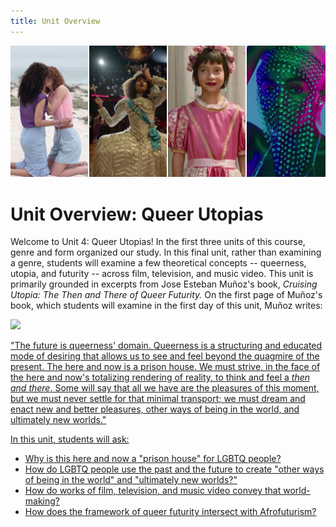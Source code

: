 ```yaml
---
title: Unit Overview
---
```

<img src="/img/utopias_medley.jpg" class="medley">

# Unit Overview: Queer Utopias

Welcome to Unit 4: Queer Utopias! In the first three units of this course, genre and form organized our study. In this final unit, rather than examining a genre, students will examine a few theoretical concepts -- queerness, utopia, and futurity -- across film, television, and music video. This unit is primarily grounded in excerpts from Jose Esteban Muñoz's book, *Cruising Utopia: The Then and There of Queer Futurity.*  On the first page of Muñoz's book, which students will examine in the first day of this unit, Muñoz writes:

<a href="https://bullybloggers.files.wordpress.com/2013/12/4_13.jpg">
<img src="https://bullybloggers.files.wordpress.com/2013/12/4_13.jpg" class="poster">

"The future is queerness' domain. Queerness is a structuring and educated mode of desiring that allows us to see and feel beyond the quagmire of the present. The here and now is a prison house. We must strive, in the face of the here and now's totalizing rendering of reality, to think and feel a *then and there*. Some will say that all we have are the pleasures of this moment, but we must never settle for that minimal transport; we must dream and enact new and better pleasures, other ways of being in the world, and ultimately new worlds."

In this unit, students will ask:
* Why is this here and now a "prison house" for LGBTQ people?
* How do LGBTQ people use the past and the future to create "other ways of being in the world" and "ultimately new worlds?"
* How do works of film, television, and music video convey that world-making?
* How does the framework of queer futurity intersect with Afrofuturism? 
